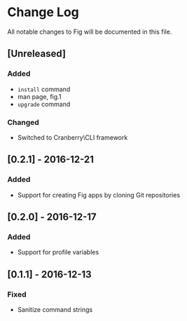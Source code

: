 # Change Log

All notable changes to Fig will be documented in this file.

## [Unreleased]
### Added
- `install` command
- man page, fig.1
- `upgrade` command

### Changed
- Switched to Cranberry\CLI framework

## [0.2.1] - 2016-12-21
### Added
- Support for creating Fig apps by cloning Git repositories

## [0.2.0] - 2016-12-17
### Added
- Support for profile variables

## [0.1.1] - 2016-12-13
### Fixed
- Sanitize command strings
